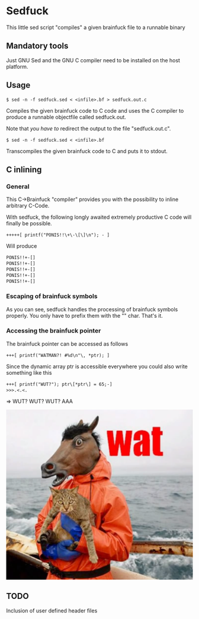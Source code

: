 Sedfuck
=======

This little sed script "compiles" a given
brainfuck file to a runnable binary

Mandatory tools
---------------
Just GNU Sed and the GNU C compiler need to be
installed on the host platform.

Usage
-----

	$ sed -n -f sedfuck.sed < <infile>.bf > sedfuck.out.c
Compiles the given brainfuck code to C code and uses
the C compiler to produce a runnable objectfile called sedfuck.out.

Note that *you have to* redirect the output to the file
"sedfuck.out.c".

	$ sed -n -f sedfuck.sed < <infile>.bf
Transcompiles the given brainfuck code to C and puts it
to stdout.

C inlining
----------
### General
This C->Brainfuck "compiler" provides you with the
possibility to inline arbitrary C-Code. 

With sedfuck, the following longly awaited extremely productive
C code will finally be possible.

	+++++[ printf("PONIS!!\+\-\[\]\n"); - ]
	
Will produce

	PONIS!!+-[]
	PONIS!!+-[]
	PONIS!!+-[]
	PONIS!!+-[]
	PONIS!!+-[]

### Escaping of brainfuck symbols
As you can see, sedfuck handles the processing of brainfuck symbols properly. You only have
to prefix them with the "\" char. That's it.

### Accessing the brainfuck pointer

The brainfuck pointer can be accessed as follows

	+++[ printf("WATMAN?! #%d\n"\, *ptr); ]

Since the dynamic array ptr is accessible everywhere you could also
write something like this

	+++[ printf("WUT?"); ptr\[*ptr\] = 65;-]
	>>>.<.<.
	
=>
	WUT?
	WUT?
	WUT?
	AAA


![wat](wat.png)

TODO
----
Inclusion of user defined header files

